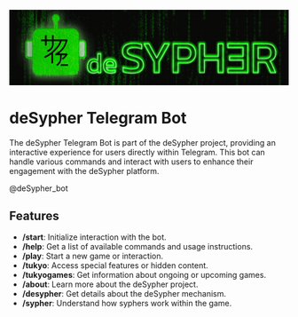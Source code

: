![deSypher Telegram Bot](assets/readme-header.jpg)

# deSypher Telegram Bot

The deSypher Telegram Bot is part of the deSypher project, providing an interactive experience for users directly within Telegram. This bot can handle various commands and interact with users to enhance their engagement with the deSypher platform.

@deSypher_bot

## Features

- **/start**: Initialize interaction with the bot.
- **/help**: Get a list of available commands and usage instructions.
- **/play**: Start a new game or interaction.
- **/tukyo**: Access special features or hidden content.
- **/tukyogames**: Get information about ongoing or upcoming games.
- **/about**: Learn more about the deSypher project.
- **/desypher**: Get details about the deSypher mechanism.
- **/sypher**: Understand how syphers work within the game.
